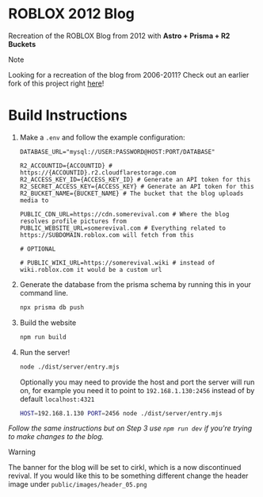 # ROBLOX 2012 Blog
Recreation of the ROBLOX Blog from 2012 with **Astro + Prisma + R2 Buckets**



> [!NOTE]  
> Looking for a recreation of the blog from 2006-2011? Check out an earlier fork of this project right [here](https://github.com/midozen/ROBLOX-Blog/tree/legacy-2011-blog)!

# Build Instructions

1. Make a `.env` and follow the example configuration:
    ```env
    DATABASE_URL="mysql://USER:PASSWORD@HOST:PORT/DATABASE"

    R2_ACCOUNTID={ACCOUNTID} # https://{ACCOUNTID}.r2.cloudflarestorage.com
    R2_ACCESS_KEY_ID={ACCESS_KEY_ID} # Generate an API token for this
    R2_SECRET_ACCESS_KEY={ACCESS_KEY} # Generate an API token for this
    R2_BUCKET_NAME={BUCKET_NAME} # The bucket that the blog uploads media to

    PUBLIC_CDN_URL=https://cdn.somerevival.com # Where the blog resolves profile pictures from
    PUBLIC_WEBSITE_URL=somerevival.com # Everything related to https://SUBDOMAIN.roblox.com will fetch from this

    # OPTIONAL

    # PUBLIC_WIKI_URL=https://somerevival.wiki # instead of wiki.roblox.com it would be a custom url
    ```

2. Generate the database from the prisma schema by running this in your command line.
    ```bash
    npx prisma db push
    ```

2. Build the website
    ```bash
    npm run build
    ```

3. Run the server!
    ```bash
    node ./dist/server/entry.mjs
    ```

    Optionally you may need to provide the host and port the server will run on, for example you need it to point to `192.168.1.130:2456` instead of by default `localhost:4321`

    ```bash
    HOST=192.168.1.130 PORT=2456 node ./dist/server/entry.mjs
    ```
*Follow the same instructions but on Step 3 use `npm run dev` if you're trying to make changes to the blog.*

> [!WARNING]  
> The banner for the blog will be set to cirkl, which is a now discontinued revival. If you would like this to be something different change the header image under `public/images/header_05.png`